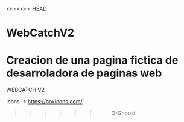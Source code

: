 <<<<<<< HEAD
# WebCatchV2
Creacion de una pagina fictica de desarroladora de paginas web
=======
WEBCATCH V2

icons -> https://boxicons.com/
>>>>>>> D-Ghoost
